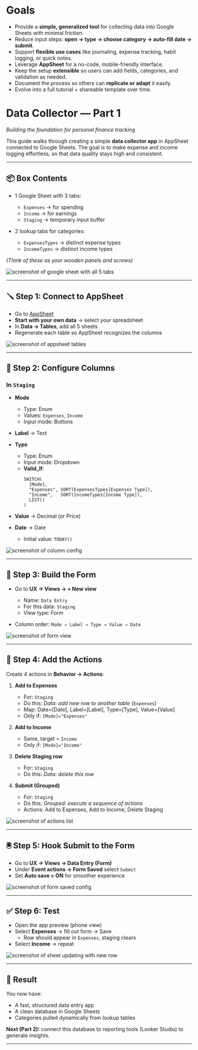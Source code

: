 # Goals

- Provide a **simple, generalized tool** for collecting data into Google Sheets with minimal friction.  
- Reduce input steps: **open → type → choose category → auto-fill date → submit**.  
- Support **flexible use cases** like journaling, expense tracking, habit logging, or quick notes.  
- Leverage **AppSheet** for a no-code, mobile-friendly interface.  
- Keep the setup **extensible** so users can add fields, categories, and validation as needed.  
- Document the process so others can **replicate or adapt** it easily.  
- Evolve into a full tutorial + shareable template over time.

# Data Collector — Part 1  
*Building the foundation for personal finance tracking*

This guide walks through creating a simple **data collector app** in AppSheet connected to Google Sheets. The goal is to make expense and income logging effortless, so that data quality stays high and consistent.

---

## 📦 Box Contents  

- 1 Google Sheet with 3 tabs:  
  - `Expenses` → for spending  
  - `Income` → for earnings  
  - `Staging` → temporary input buffer  

- 2 lookup tabs for categories:  
  - `ExpensesTypes` → distinct expense types  
  - `IncomeTypes` → distinct income types  

*(Think of these as your wooden panels and screws)*  

![screenshot of google sheet with all 5 tabs](prints/sheet-tabs.png)

---

## 🪛 Step 1: Connect to AppSheet  

- Go to [AppSheet](https://www.appsheet.com/)  
- **Start with your own data** → select your spreadsheet  
- In **Data → Tables**, add all 5 sheets  
- Regenerate each table so AppSheet recognizes the columns  

![screenshot of appsheet tables](prints/appsheet-tables.png)

---

## 🔩 Step 2: Configure Columns  

### In `Staging`  

- **Mode**  
  - Type: Enum  
  - Values: `Expenses`, `Income`  
  - Input mode: Buttons  

- **Label** → Text  

- **Type**  
  - Type: Enum  
  - Input mode: Dropdown  
  - **Valid_If**:  
    ```appsheet
    SWITCH(
      [Mode],
      "Expenses", SORT(ExpensesTypes[Expenses Type]),
      "Income",   SORT(IncomeTypes[Income Type]),
      LIST()
    )
    ```

- **Value** → Decimal (or Price)  

- **Date** → Date  
  - Initial value: `TODAY()`  

![screenshot of column config](prints/staging-columns.png)

---

## 🔨 Step 3: Build the Form  

- Go to **UX → Views → + New view**  
  - Name: `Data Entry`  
  - For this data: `Staging`  
  - View type: Form  

- Column order: `Mode → Label → Type → Value → Date`  

![screenshot of form view](prints/staging-form.png)

---

## 🔗 Step 4: Add the Actions  

Create 4 actions in **Behavior → Actions**:  

1. **Add to Expenses**  
   - For: `Staging`  
   - Do this: *Data: add new row to another table* (`Expenses`)  
   - Map: Date=[Date], Label=[Label], Type=[Type], Value=[Value]  
   - Only if: `[Mode]="Expenses"`  

2. **Add to Income**  
   - Same, target = `Income`  
   - Only if: `[Mode]="Income"`  

3. **Delete Staging row**  
   - For: `Staging`  
   - Do this: *Data: delete this row*  

4. **Submit (Grouped)**  
   - For: `Staging`  
   - Do this: *Grouped: execute a sequence of actions*  
   - Actions: Add to Expenses, Add to Income, Delete Staging  

![screenshot of actions list](prints/appsheet-actions.png)

---

## 🖲 Step 5: Hook Submit to the Form  

- Go to **UX → Views → Data Entry (Form)**  
- Under **Event actions → Form Saved** select `Submit`  
- Set **Auto save = ON** for smoother experience  

![screenshot of form saved config](prints/form-saved.png)

---

## ✅ Step 6: Test  

- Open the app preview (phone view)  
- Select **Expenses** → fill out form → Save  
  - Row should appear in `Expenses`, staging clears  
- Select **Income** → repeat  

![screenshot of sheet updating with new row](prints/sheet-updated.png)

---

## 🎉 Result  

You now have:  
- A fast, structured data entry app  
- A clean database in Google Sheets  
- Categories pulled dynamically from lookup tables  

**Next (Part 2):** connect this database to reporting tools (Looker Studio) to generate insights.  

---

